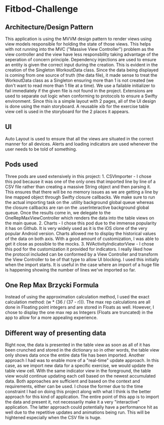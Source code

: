 # Fitbod-Challenge

## Architecture/Design Pattern
This application is using the MVVM design pattern to render views using view models responsible for holding the state of those views. This helps with not running into the MVC ("Massive View Controller") problem as the view controller and the view have less responsbility taking advantage of the seperation of concern principle. Dependency injections are used to ensure an entity is given the correct input during the creation. This is evident in the creation of the Singleton WorkoutData class. Since the data being displayed is coming from one source of truth (the data file), it made sense to treat the WorkoutData class as a Singleton ensuring more than 1 is not created (we don't want to read more than 1 file at a time). We use a failable initializer to fail immediately if the given file is not found in the project. Extensions are used to separate out logic when conforming to protocols to ensure a Swifty environment. Since this is a simple layout with 2 pages, all of the UI design is done using the main storyboard. A reusable xib for the exercise table view cell is used in the storyboard for the 2 places it appears. 

## UI
Auto Layout is used to ensure that all the views are situated in the correct manner for all devices. Alerts and loading indicators are used whenever the user needs to be told of something. 

## Pods used
Three pods are used extensively in this project:
    1. CSVImporter - I chose this pod because it was one of the only ones that imported line by line of a CSV file rather than creating a massive String object and then parsing it. This ensures that there will be no memory issues as we are getting a line by line mapped object through Swifty closure callbacks. We make sure to run the actual importing task on the .utility background global queue whereas the closure callbacks are ran on the .userInteractive background global queue. Once the results come in, we delegate to the OneRepMaxViewController which renders the data into the table views on the main queue. 
    2. Charts - I chose this pod due to the immense popularity it has on Github. It is very widely used as it is the iOS clone of the very popular Android version. Charts allowed me to display the historical values of the data on both axis. With a good amount of customization, I was able to get it close as possible to the mocks. 
    3. NVActivityIndicatorView - I chose this pod for the customization it provided for indicators. I really liked how the protocol included can be conformed by a View Controller and transform the View Controller to be of that type to allow UI blocking. I used this initially when the import starts. It is useful in the case where an import of a huge file is happening showing the number of lines we've imported so far. 
        
## One Rep Max Brzycki Formula
Instead of using the approximation calculation method, I used the exact calculation method: (w * (36 / (37 - r))). The max rep calculations are all done in Floating point integers and are stored in Floats as well. However, I chose to display the one max rep as Integers (Floats are truncated) in the app to allow for a more appealing experience. 

## Different way of presenting data
Right now, the data is presented in the table view as soon as all of it has been crunched and stored in the dictionary so in other words, the table view only shows data once the entire data file has been imported. Another approach I had was to enable more of a "real-time" update approach. In this case, as we import new data for a specific exercise, we would update the table view cell. With the same indicator view in the foreground, the table view would continue updating each cell based on the newest accumulated data. Both approaches are sufficient and based on the context and requirements, either can be used. I chose the former due to the time constraint I had on doing this project along with what I think is the better approach for this kind of application. The entire point of this app is to import the data and present it, not necessarily make it a very "interactive" application. The latter approach could potentially have a performance hit as well due to the repetitive updates and animations being run. This will be hightened especially when the CSV file is huge. 

